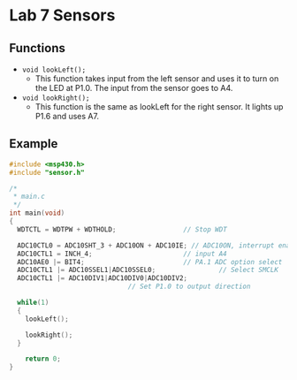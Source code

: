 # Lab 7 Sensors

## Functions

- `void lookLeft();`
	- This function takes input from the left sensor and uses it to turn on the LED at P1.0.  The input from the sensor goes to A4. 
- `void lookRight();`
	- This function is the same as lookLeft for the right sensor.  It lights up P1.6 and uses A7.

## Example

```c
#include <msp430.h>
#include "sensor.h"

/*
 * main.c
 */
int main(void)
{
  WDTCTL = WDTPW + WDTHOLD;                 // Stop WDT

  ADC10CTL0 = ADC10SHT_3 + ADC10ON + ADC10IE; // ADC10ON, interrupt enabled
  ADC10CTL1 = INCH_4;                       // input A4
  ADC10AE0 |= BIT4;                         // PA.1 ADC option select
  ADC10CTL1 |= ADC10SSEL1|ADC10SSEL0;                // Select SMCLK
  ADC10CTL1 |= ADC10DIV1|ADC10DIV0|ADC10DIV2;
                              // Set P1.0 to output direction

  while(1)
  {
    lookLeft();

    lookRight();
  }

    return 0;
}
```
